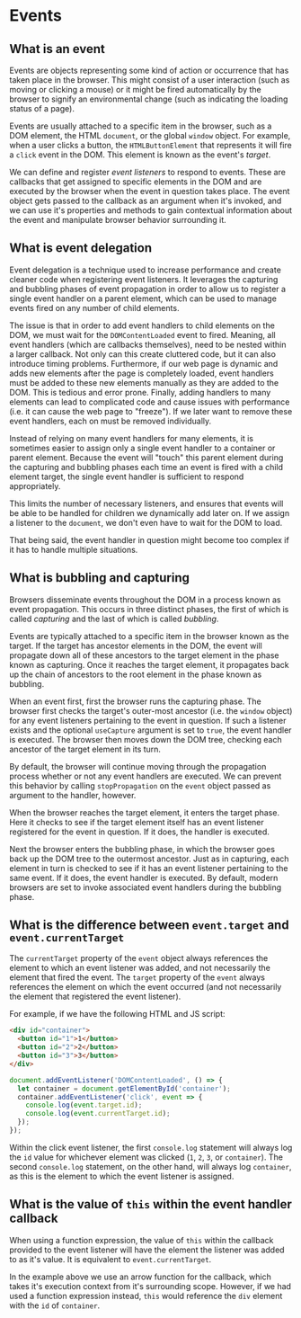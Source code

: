 # Events

## What is an event

Events are objects representing some kind of action or occurrence that has taken place in the browser. This might consist of a user interaction (such as moving or clicking a mouse) or it might be fired automatically by the browser to signify an environmental change (such as indicating the loading status of a page).

Events are usually attached to a specific item in the browser, such as a DOM element, the HTML `document`, or the global `window` object. For example, when a user clicks a button, the `HTMLButtonElement` that represents it will fire a `click` event in the DOM. This element is known as the event's *target*.

We can define and register *event listeners* to respond to events. These are callbacks that get assigned to specific elements in the DOM and are executed by the browser when the event in question takes place. The event object gets passed to the callback as an argument when it's invoked, and we can use it's properties and methods to gain contextual information about the event and manipulate browser behavior surrounding it.

## What is event delegation

Event delegation is a technique used to increase performance and create cleaner code when registering event listeners. It leverages the capturing and bubbling phases of event propagation in order to allow us to register a single event handler on a parent element, which can be used to manage events fired on any number of child elements.

The issue is that in order to add event handlers to child elements on the DOM, we must wait for the `DOMContentLoaded` event to fired. Meaning, all event handlers (which are callbacks themselves), need to be nested within a larger callback. Not only can this create cluttered code, but it can also introduce timing problems. Furthermore, if our web page is dynamic and adds new elements after the page is completely loaded, event handlers must be added to these new elements manually as they are added to the DOM. This is tedious and error prone. Finally, adding handlers to many elements can lead to complicated code and cause issues with performance (i.e. it can cause the web page to "freeze"). If we later want to remove these event handlers, each on must be removed individually.

Instead of relying on many event handlers for many elements, it is sometimes easier to assign only a single event handler to a container or parent element. Because the event will "touch" this parent element during the capturing and bubbling phases each time an event is fired with a child element target, the single event handler is sufficient to respond appropriately. 

This limits the number of necessary listeners, and ensures that events will be able to be handled for children we dynamically add later on. If we assign a listener to the `document`, we don't even have to wait for the DOM to load.

That being said, the event handler in question might become too complex if it has to handle multiple situations.

## What is bubbling and capturing

Browsers disseminate events throughout the DOM in a process known as event propagation. This occurs in three distinct phases, the first of which is called *capturing* and the last of which is called *bubbling*.

Events are typically attached to a specific item in the browser known as the target. If the target has ancestor elements in the DOM, the event will propagate down all of these ancestors to the target element in the phase known as capturing. Once it reaches the target element, it propagates back up the chain of ancestors to the root element in the phase known as bubbling.

When an event first, first the browser runs the capturing phase. The browser first checks the target's outer-most ancestor (i.e. the `window` object) for any event listeners pertaining to the event in question. If such a listener exists and the optional `useCapture` argument is set to `true`, the event handler is executed. The browser then moves down the DOM tree, checking each ancestor of the target element in its turn.

By default, the browser will continue moving through the propagation process whether or not any event handlers are executed. We can prevent this behavior by calling `stopPropagation` on the `event` object passed as argument to the handler, however.

When the browser reaches the target element, it enters the target phase. Here it checks to see if the target element itself has an event listener registered for the event in question. If it does, the handler is executed.

Next the browser enters the bubbling phase, in which the browser goes back up the DOM tree to the outermost ancestor. Just as in capturing, each element in turn is checked to see if it has an event listener pertaining to the same event. If it does, the event handler is executed. By default, modern browsers are set to invoke associated event handlers during the bubbling phase.

## What is the difference between `event.target` and `event.currentTarget`

The `currentTarget` property of the `event` object always references the element to which an event listener was added, and not necessarily the element that fired the event. The `target` property of the `event` always references the element on which the event occurred (and not necessarily the element that registered the event listener).

For example, if we have the following HTML and JS script:

```html
<div id="container">
  <button id="1">1</button>
  <button id="2">2</button>
  <button id="3">3</button>
</div>
```

```javascript
document.addEventListener('DOMContentLoaded', () => {
  let container = document.getElementById('container');
  container.addEventListener('click', event => {
    console.log(event.target.id);
    console.log(event.currentTarget.id);
  });
});
```

Within the click event listener, the first `console.log` statement will always log the `id` value for whichever element was clicked (`1`, `2`, `3`, or `container`). The second `console.log` statement, on the other hand, will always log `container`, as this is the element to which the event listener is assigned.

## What is the value of `this` within the event handler callback

When using a function expression, the value of `this` within the callback provided to the event listener will have the element the listener was added to as it's value. It is equivalent to `event.currentTarget`.

In the example above we use an arrow function for the callback, which takes it's execution context from it's surrounding scope. However, if we had used a function expression instead, `this` would reference the `div` element with the `id` of `container`.
